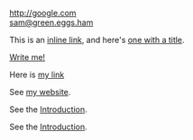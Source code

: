 <http://google.com>    
<sam@green.eggs.ham>


This is an [inline link](/url), and here's [one with
a title](http://fsf.org "click here for a good time!").        


[Write me!](mailto:sam@green.eggs.ham)        



[my label 1]: /foo/bar.html  "My title, optional"
[my label 2]: /foo
[my label 3]: http://fsf.org (The free software foundation)
[my label 4]: /bar#special  'A title in single quotes'

[my label 5]: <http://foo.bar.baz>

[my label 3]: http://fsf.org
  "The free software foundation"
  
  Here is [my link][FOO]

[Foo]: /bar/baz


See [my website][].

[my website]: http://foo.bar.baz


See the [Introduction](#introduction).

See the [Introduction].

[Introduction]: #introduction
